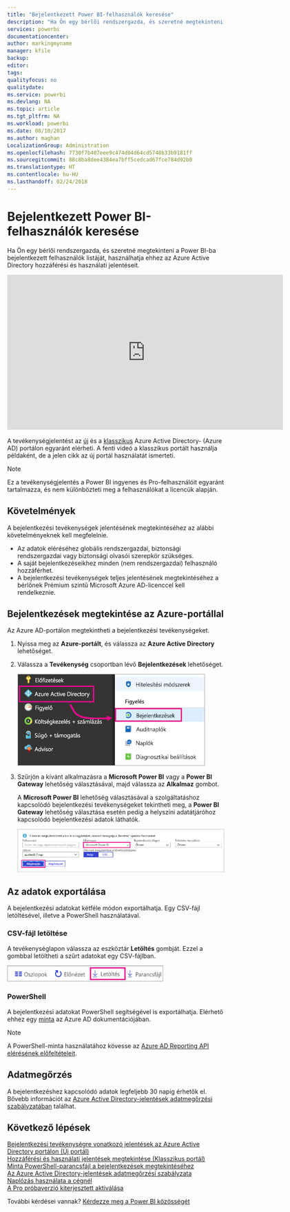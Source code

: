 ```yaml
---
title: "Bejelentkezett Power BI-felhasználók keresése"
description: "Ha Ön egy bérlői rendszergazda, és szeretné megtekinteni a Power BI-ba bejelentkezett felhasználók listáját, használhatja ehhez az Azure Active Directory hozzáférési és használati jelentéseit."
services: powerbi
documentationcenter: 
author: markingmyname
manager: kfile
backup: 
editor: 
tags: 
qualityfocus: no
qualitydate: 
ms.service: powerbi
ms.devlang: NA
ms.topic: article
ms.tgt_pltfrm: NA
ms.workload: powerbi
ms.date: 08/10/2017
ms.author: maghan
LocalizationGroup: Administration
ms.openlocfilehash: 7730f7b407eee9c474d04d64cd5748b33b9181ff
ms.sourcegitcommit: 88c8ba8dee4384ea7bff5cedcad67fce784d92b0
ms.translationtype: HT
ms.contentlocale: hu-HU
ms.lasthandoff: 02/24/2018
---
```

# <a name="find-power-bi-users-that-have-signed-in"></a>Bejelentkezett Power BI-felhasználók keresése
Ha Ön egy bérlői rendszergazda, és szeretné megtekinteni a Power BI-ba bejelentkezett felhasználók listáját, használhatja ehhez az Azure Active Directory hozzáférési és használati jelentéseit.

<iframe width="640" height="360" src="https://www.youtube.com/embed/1AVgh9w9VM8?showinfo=0" frameborder="0" allowfullscreen></iframe>

A tevékenységjelentést az [új](https://docs.microsoft.com/azure/active-directory/active-directory-reporting-activity-sign-ins) és a [klasszikus](https://docs.microsoft.com/azure/active-directory/active-directory-view-access-usage-reports) Azure Active Directory- (Azure AD) portálon egyaránt elérheti. A fenti videó a klasszikus portált használja példaként, de a jelen cikk az új portál használatát ismerteti.

> [!NOTE]
> Ez a tevékenységjelentés a Power BI ingyenes és Pro-felhasználóit egyaránt tartalmazza, és nem különbözteti meg a felhasználókat a licencük alapján.
> 
> 

## <a name="requirements"></a>Követelmények
A bejelentkezési tevékenységek jelentésének megtekintéséhez az alábbi követelményeknek kell megfelelnie.

* Az adatok eléréséhez globális rendszergazdai, biztonsági rendszergazdai vagy biztonsági olvasói szerepkör szükséges.
* A saját bejelentkezéseikhez minden (nem rendszergazdai) felhasználó hozzáférhet.
* A bejelentkezési tevékenységek teljes jelentésének megtekintéséhez a bérlőnek Prémium szintű Microsoft Azure AD-licenccel kell rendelkeznie.

## <a name="using-the-azure-portal-to-view-sign-ins"></a>Bejelentkezések megtekintése az Azure-portállal
Az Azure AD-portálon megtekintheti a bejelentkezési tevékenységeket.

1. Nyissa meg az **Azure-portált**, és válassza az **Azure Active Directory** lehetőséget.
2. Válassza a **Tevékenység** csoportban lévő **Bejelentkezések** lehetőséget.
   
    ![](media/service-admin-access-usage/azure-portal-sign-ins.png)
3. Szűrjön a kívánt alkalmazásra a **Microsoft Power BI** vagy a **Power BI Gateway** lehetőség választásával, majd válassza az **Alkalmaz** gombot.
   
    A **Microsoft Power BI** lehetőség választásával a szolgáltatáshoz kapcsolódó bejelentkezési tevékenységeket tekintheti meg, a **Power BI Gateway** lehetőség választása esetén pedig a helyszíni adatátjáróhoz kapcsolódó bejelentkezési adatok láthatók.
   
    ![](media/service-admin-access-usage/sign-in-filter.png)

## <a name="export-the-data"></a>Az adatok exportálása
A bejelentkezési adatokat kétféle módon exportálhatja. Egy CSV-fájl letöltésével, illetve a PowerShell használatával.

### <a name="download-csv"></a>CSV-fájl letöltése
A tevékenységlapon válassza az eszköztár **Letöltés** gombját. Ezzel a gombbal letöltheti a szűrt adatokat egy CSV-fájlban.

![](media/service-admin-access-usage/download-sign-in-data-csv.png)

### <a name="powershell"></a>PowerShell
A bejelentkezési adatokat PowerShell segítségével is exportálhatja. Elérhető ehhez egy [minta](https://docs.microsoft.com/azure/active-directory/active-directory-reporting-api-sign-in-activity-samples#powershell-script) az Azure AD dokumentációjában.

> [!NOTE]
> A PowerShell-minta használatához kövesse az [Azure AD Reporting API elérésének előfeltételeit](https://docs.microsoft.com/en-us/azure/active-directory/active-directory-reporting-api-prerequisites).
> 
> 

## <a name="data-retention"></a>Adatmegőrzés
A bejelentkezéshez kapcsolódó adatok legfeljebb 30 napig érhetők el. Bővebb információt az [Azure Active Directory-jelentések adatmegőrzési szabályzatában](https://docs.microsoft.com/azure/active-directory/active-directory-reporting-retention) találhat.

## <a name="next-steps"></a>Következő lépések
[Bejelentkezési tevékenységre vonatkozó jelentések az Azure Active Directory portálon (Új portál)](https://docs.microsoft.com/azure/active-directory/active-directory-reporting-activity-sign-ins)  
[Hozzáférési és használati jelentések megtekintése (Klasszikus portál)](https://docs.microsoft.com/azure/active-directory/active-directory-view-access-usage-reports#view-or-download-a-report)  
[Minta PowerShell-parancsfájl a bejelentkezések megtekintéséhez](https://docs.microsoft.com/azure/active-directory/active-directory-reporting-api-sign-in-activity-samples#powershell-script)  
[Az Azure Active Directory-jelentések adatmegőrzési szabályzata](https://docs.microsoft.com/azure/active-directory/active-directory-reporting-retention)  
[Naplózás használata a cégnél](service-admin-auditing.md)  
[A Pro próbaverzió kiterjesztett aktiválása](service-extended-pro-trial.md)

További kérdései vannak? [Kérdezze meg a Power BI közösségét](https://community.powerbi.com/)


